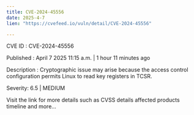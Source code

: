 ```yaml
---
title: CVE-2024-45556
date: 2025-4-7
lien: "https://cvefeed.io/vuln/detail/CVE-2024-45556"

---
```


CVE ID : CVE-2024-45556

Published :  April 7
2025
11:15 a.m. | 1 hour
11 minutes ago

Description : Cryptographic issue may arise because the access control configuration permits Linux to read key registers in TCSR.

Severity: 6.5 | MEDIUM

Visit the link for more details
such as CVSS details
affected products
timeline
and more...
